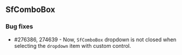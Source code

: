 ## SfComboBox

### Bug fixes

* \#276386, 274639 - Now, `SfComboBox` dropdown is not closed when selecting the `dropdown` item with custom control.

